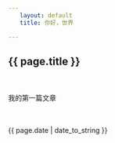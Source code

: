 ```yaml
---
　　layout: default
　　title: 你好，世界

---
```


<h2>{{ page.title }}</h2>

　　<p>我的第一篇文章</p>

　　<p>{{ page.date | date_to_string }}</p>